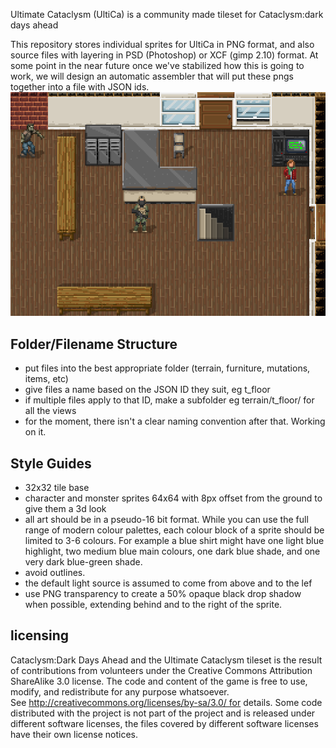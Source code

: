 Ultimate Cataclysm (UltiCa) is a community made tileset for Cataclysm:dark days ahead

This repository stores individual sprites for UltiCa in PNG format, and also source files with layering in PSD (Photoshop) or XCF (gimp 2.10) format. At some point in the near future once we've stabilized how this is going to work, we will design an automatic assembler that will put these pngs together into a file with JSON ids.
![Current screenshot](./Ultimate_Cataclysm/screenshots/2019-03-02_stairsandmore.png)

## Folder/Filename Structure
- put files into the best appropriate folder (terrain, furniture, mutations, items, etc)
- give files a name based on the JSON ID they suit, eg t_floor
- if multiple files apply to that ID, make a subfolder eg terrain/t_floor/ for all the views
- for the moment, there isn't a clear naming convention after that. Working on it.

## Style Guides
- 32x32 tile base
- character and monster sprites 64x64 with 8px offset from the ground to give them a 3d look
- all art should be in a pseudo-16 bit format. While you can use the full range of modern colour palettes, each colour block of a sprite should be limited to 3-6 colours. For example a blue shirt might have one light blue highlight, two medium blue main colours, one dark blue shade, and one very dark blue-green shade.
- avoid outlines.
- the default light source is assumed to come from above and to the lef
- use PNG transparency to create a 50% opaque black drop shadow when possible, extending behind and to the right of the sprite.

## licensing

Cataclysm:Dark Days Ahead and the Ultimate Cataclysm tileset is the result of contributions from volunteers under the Creative Commons Attribution ShareAlike 3.0 license. The code and content of the game is free to use, modify, and redistribute for any purpose whatsoever. See http://creativecommons.org/licenses/by-sa/3.0/ for details. Some code distributed with the project is not part of the project and is released under different software licenses, the files covered by different software licenses have their own license notices.
